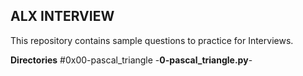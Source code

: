 ## ALX INTERVIEW

This repository contains sample questions to practice for Interviews.

**Directories**
#0x00-pascal_triangle
-**0-pascal_triangle.py**-

